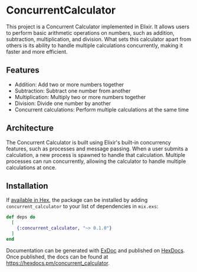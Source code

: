 # ConcurrentCalculator

This project is a Concurrent Calculator implemented in Elixir. It allows users to perform basic arithmetic operations on numbers, such as addition, subtraction, multiplication, and division. What sets this calculator apart from others is its ability to handle multiple calculations concurrently, making it faster and more efficient.

## Features

- Addition: Add two or more numbers together
- Subtraction: Subtract one number from another
- Multiplication: Multiply two or more numbers together
- Division: Divide one number by another
- Concurrent calculations: Perform multiple calculations at the same time
    
## Architecture

The Concurrent Calculator is built using Elixir's built-in concurrency features, such as processes and message passing. When a user submits a calculation, a new process is spawned to handle that calculation. Multiple processes can run concurrently, allowing the calculator to handle multiple calculations at once.

## Installation

If [available in Hex](https://hex.pm/docs/publish), the package can be installed
by adding `concurrent_calculator` to your list of dependencies in `mix.exs`:

```elixir
def deps do
  [
    {:concurrent_calculator, "~> 0.1.0"}
  ]
end
```



Documentation can be generated with [ExDoc](https://github.com/elixir-lang/ex_doc)
and published on [HexDocs](https://hexdocs.pm). Once published, the docs can
be found at <https://hexdocs.pm/concurrent_calculator>.

